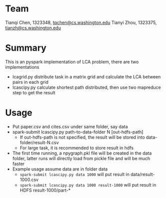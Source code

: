 Team
===

Tianqi Chen, 1323348, tqchen@cs.washington.edu
Tianyi Zhou, 1323375, tianzh@cs.washington.edu

Summary
===
This is an pyspark implementation of LCA problem, there are two implementations

* lcagrid.py  distribute task in a matrix grid and calculate the LCA between pairs in each grid
* lcascipy.py calculate shortest path distributed, then use two mapreduce step to get the result

Usage
===
* Put paper.csv and cites.csv under same folder, say data
* spark-submit lcascipy.py path-to-data-folder N [out-hdfs-path]
  - If out-hdfs-path is not specified, the result will be stored into data-folder/result-N.csv
  - For large task, it is recommended to store result in hdfs
* The first time running, a npygraph.pkl file will be created in the data folder, latter runs will directly load from pickle file and will be much faster
* Example usage assume data are in folder data
  - ``spark-submit lcascipy.py data 1000`` will put result in data/result-1000.csv
  - ``spark-submit lcascipy.py data 1000 result-1000`` will put result in HDFS result-1000/part-*
